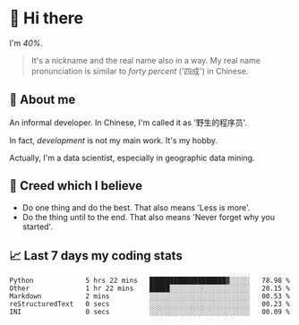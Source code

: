 # 👋 Hi there

I'm *40%*.

> It's a nickname and the real name also in a way.
> My real name pronunciation is similar to *forty percent* ('四成') in Chinese.

## :speech_balloon: About me

An informal developer. In Chinese, I'm called it as '野生的程序员'.

In fact, _development_ is not my main work. It's my hobby.

Actually, I'm a data scientist, especially in geographic data mining.

## :see_no_evil: Creed which I believe

- Do one thing and do the best. That also means 'Less is more'.
- Do the thing until to the end. That also means 'Never forget why you started'.

## :chart_with_upwards_trend: Last 7 days my coding stats

<!--START_SECTION:waka-->

```text
Python             5 hrs 22 mins   ███████████████████▓░░░░░   78.98 %
Other              1 hr 22 mins    █████░░░░░░░░░░░░░░░░░░░░   20.15 %
Markdown           2 mins          ░░░░░░░░░░░░░░░░░░░░░░░░░   00.53 %
reStructuredText   0 secs          ░░░░░░░░░░░░░░░░░░░░░░░░░   00.23 %
INI                0 secs          ░░░░░░░░░░░░░░░░░░░░░░░░░   00.09 %
```

<!--END_SECTION:waka-->
